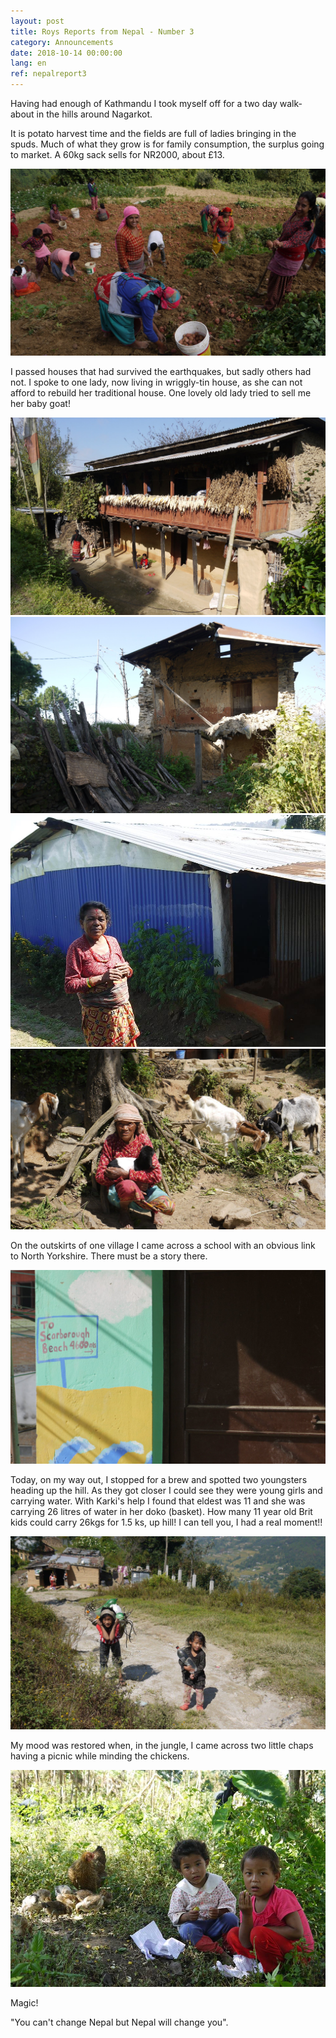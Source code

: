 ```yaml
---
layout: post
title: Roys Reports from Nepal - Number 3
category: Announcements
date: 2018-10-14 00:00:00
lang: en
ref: nepalreport3
---
```


Having had enough of Kathmandu I took myself off for a two day walk-about in the hills around Nagarkot.

It is potato harvest time and the fields are full of ladies bringing in the spuds. Much of what they grow is for family consumption, the surplus going to market. A 60kg sack sells for NR2000, about &pound;13.

![](/uploads/roysreport3a.jpg)

I passed houses that had survived the earthquakes, but sadly others had not. I spoke to one lady, now living in wriggly-tin house, as she can not afford to rebuild her traditional house. One lovely old lady tried to sell me her baby goat!

![](/uploads/roysreport3b.jpg)![](/uploads/roysreport3c.jpg)![](/uploads/roysreport3d.jpg)![](/uploads/roysreport3e.jpg)

On the outskirts of one village I came across a school with an obvious link to North Yorkshire. There must be a story there.

![](/uploads/roysreport3f.jpg)

Today, on my way out, I stopped for a brew and spotted two youngsters heading up the hill. As they got closer I could see they were young girls and carrying water. With Karki's help I found that eldest was 11 and she was carrying 26 litres of water in her doko (basket). How many 11 year old Brit kids could carry 26kgs for 1.5 ks, up hill! I can tell you, I had a real moment!!

![](/uploads/roysreport3g.jpg)

My mood was restored when, in the jungle, I came across two little chaps having a picnic while minding the chickens.

![](/uploads/roysreport3h.jpg)

Magic!

"You can't change Nepal but Nepal will change you".